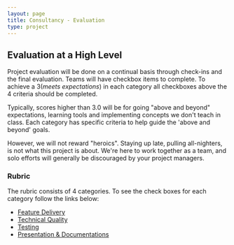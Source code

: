 ```yaml
---
layout: page
title: Consultancy - Evaluation
type: project
---
```


## Evaluation at a High Level

Project evaluation will be done on a continual basis through check-ins and the final evaluation. Teams will have checkbox items to complete. To achieve a 3(_meets expectations_) in each category all checkboxes above the 4 criteria should be completed.

Typically, scores higher than 3.0 will be for going "above and beyond" expectations, learning tools and implementing concepts we don't teach in class. Each category has specific criteria to help guide the 'above and beyond' goals.

However, we will not reward "heroics". Staying up late, pulling all-nighters, is not what this project is about. We're here to work together as a team, and solo efforts will generally be discouraged by your project managers.


### Rubric
The rubric consists of 4 categories. To see the check boxes for each category follow the links below:

- [Feature Delivery](./feature_delivery)
- [Technical Quality](./technical_quality)
- [Testing](./testing)
- [Presentation & Documentations](./presentation_documentation)
